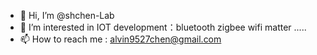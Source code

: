 - 👋 Hi, I’m @shchen-Lab
- 👀 I’m interested in IOT development：bluetooth zigbee wifi matter .....
- 📫 How to reach me : alvin9527chen@gmail.com

<!---
shchen-Lab/shchen-Lab is a ✨ special ✨ repository because its `README.md` (this file) appears on your GitHub profile.
You can click the Preview link to take a look at your changes.
--->
